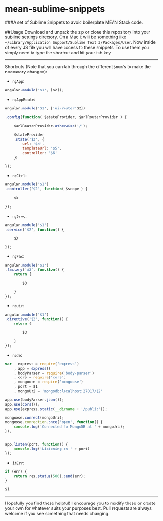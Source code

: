 # mean-sublime-snippets

###A set of Sublime Snippets to avoid boilerplate MEAN Stack code.

##Usage
Download and unpack the zip or clone this repository into your sublime settings directory. On a Mac it will be something like `~/Library/Application Support/Sublime Text 3/Packages/User`. Now inside of every JS file you will have access to these snippets. To use them you simply need to type the shortcut and hit your tab key.

___

Shortcuts (Note that you can tab through the different `$num`'s to make the necessary changes):

- `ngApp`:
```javascript
angular.module('$1', [$2]);
```

- `ngAppRoute`:
```javascript
angular.module('$1', ['ui-router'$2])

.config(function( $stateProvider, $urlRouterProvider ) {

	$urlRouterProvider.otherwise('/');
	
	$stateProvider
	.state('$3', {
		url: '$4',
		templateUrl: '$5',
		controller: '$6'
	})

});
```

- `ngCtrl`:
```javascript
angular.module('$1')
.controller('$2', function( $scope ) {
	
	$3

});
```

- `ngSrvc`:
```javascript
angular.module('$1')
.service('$2', function() {

	$3

});
```

- `ngFac`:
```javascript
angular.module('$1')
.factory('$2', function() {
	return {

		$3

	}
});
```

- `ngDir`:
```javascript
angular.module('$1')
.directive('$2', function() {
	return {

		$3

	}
});
```

- `node`:
```javascript
var   express = require('express')
	, app = express()
	, bodyParser = require('body-parser')
	, cors = require('cors')
	, mongoose = require('mongoose')
	, port = $1
	, mongoUri = 'mongodb:localhost:27017/$2'

app.use(bodyParser.json());
app.use(cors());
app.use(express.static(__dirname + '/public'));

mongoose.connect(mongoUri);
mongoose.connection.once('open', function() {
	console.log('Connected to MongoDB at ' + mongoUri);
});


app.listen(port, function() {
	console.log('Listening on ' + port)
});
```

- `ifErr`:
```javascript
if (err) {
	return res.status(500).send(err);
}

$1
```

___

Hopefully you find these helpful! I encourage you to modify these or create your own for whatever suits your purposes best. Pull requests are always welcome if you see something that needs changing.

